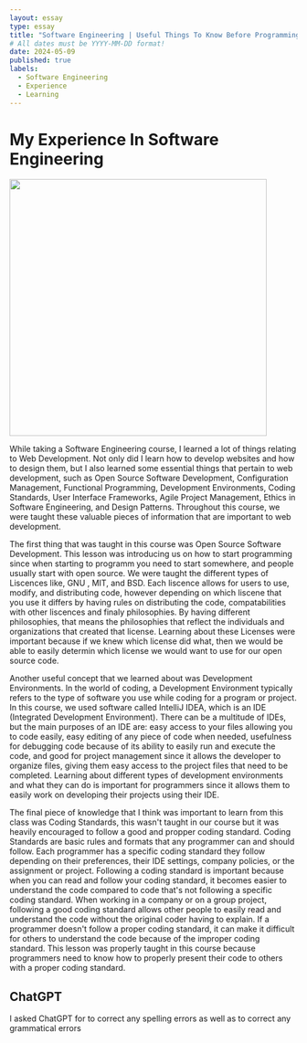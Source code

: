 ```yaml
---
layout: essay
type: essay
title: "Software Engineering | Useful Things To Know Before Programming"
# All dates must be YYYY-MM-DD format!
date: 2024-05-09
published: true
labels:
  - Software Engineering
  - Experience
  - Learning
---
```


<h1>My Experience In Software Engineering</h1>

<p>
<img width="450px" class="image-fluid" src="https://media.sproutsocial.com/uploads/2022/08/lessons-from-first-entry-level-engineering-job.svg">
</p>

<p>
  While taking a Software Engineering course, I learned a lot of things relating to Web Development. Not only did I learn how to develop websites and how to design them, but I also learned some essential things that pertain to web development, such as Open Source Software Development, Configuration Management, Functional Programming, Development Environments, Coding Standards, User Interface Frameworks, Agile Project Management, Ethics in Software Engineering, and Design Patterns. Throughout this course, we were taught these valuable pieces of information that are important to web development. 

  The first thing that was taught in this course was Open Source Software Development. This lesson was introducing us on how to start programming since when starting to programm you need to start somewhere, and people usually start with open source. We were taught the different types of Liscences like, GNU , MIT, and BSD. Each liscence allows for users to use, modify, and distributing code, however depending on which liscene that you use it differs by having rules on distributing the code, compatabilities with other liscences and finaly philosophies. By having different philosophies, that means the philosophies that reflect the individuals and organizations that created that license. Learning about these Licenses were important because if we knew which license did what, then we would be able to easily determin which license we would want to use for our open source code.

  Another useful concept that we learned about was Development Environments. In the world of coding, a Development Environment typically refers to the type of software you use while coding for a program or project. In this course, we used software called IntelliJ IDEA, which is an IDE (Integrated Development Environment). There can be a multitude of IDEs, but the main purposes of an IDE are: easy access to your files allowing you to code easily, easy editing of any piece of code when needed, usefulness for debugging code because of its ability to easily run and execute the code, and good for project management since it allows the developer to organize files, giving them easy access to the project files that need to be completed. Learning about different types of development environments and what they can do is important for programmers since it allows them to easily work on developing their projects using their IDE.

  The final piece of knowledge that I think was important to learn from this class was Coding Standards, this wasn't taught in our course but it was heavily encouraged to follow a good and propper coding standard. Coding Standards are basic rules and formats that any programmer can and should follow. Each programmer has a specific coding standard they follow depending on their preferences, their IDE settings, company policies, or the assignment or project. Following a coding standard is important because when you can read and follow your coding standard, it becomes easier to understand the code compared to code that's not following a specific coding standard. When working in a company or on a group project, following a good coding standard allows other people to easily read and understand the code without the original coder having to explain. If a programmer doesn't follow a proper coding standard, it can make it difficult for others to understand the code because of the improper coding standard. This lesson was properly taught in this course because programmers need to know how to properly present their code to others with a proper coding standard.
</p>


<h2>ChatGPT</h2>
I asked ChatGPT for to correct any spelling errors as well as to correct any grammatical errors

